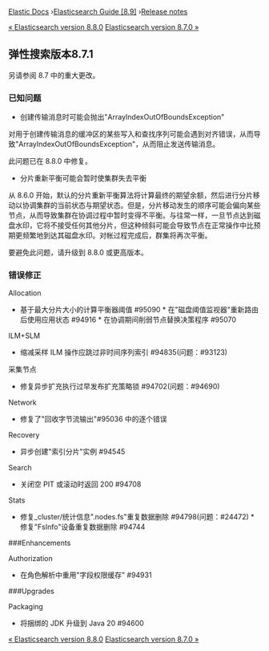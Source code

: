 

[Elastic Docs](/guide/) ›[Elasticsearch Guide [8.9]](index.md) ›[Release
notes](es-release-notes.md)

[« Elasticsearch version 8.8.0](release-notes-8.8.0.md) [Elasticsearch
version 8.7.0 »](release-notes-8.7.0.md)

## 弹性搜索版本8.7.1

另请参阅 8.7 中的重大更改。

### 已知问题

* 创建传输消息时可能会抛出"ArrayIndexOutOfBoundsException"

对用于创建传输消息的缓冲区的某些写入和查找序列可能会遇到对齐错误，从而导致"ArrayIndexOutOfBoundsException"，从而阻止发送传输消息。

此问题已在 8.8.0 中修复。

* 分片重新平衡可能会暂时使集群失去平衡

从 8.6.0 开始，默认的分片重新平衡算法将计算最终的期望余额，然后进行分片移动以协调集群的当前状态与期望状态。但是，分片移动发生的顺序可能会偏向某些节点，从而导致集群在协调过程中暂时变得不平衡。与往常一样，一旦节点达到磁盘水印，它将不接受任何其他分片，但这种倾斜可能会导致节点在正常操作中比预期更频繁地到达其磁盘水印。对帐过程完成后，群集将再次平衡。

要避免此问题，请升级到 8.8.0 或更高版本。

### 错误修正

Allocation

    

* 基于最大分片大小的计算平衡器阈值 #95090 * 在"磁盘阈值监视器"重新路由后使用应用状态 #94916 * 在协调期间削弱节点替换决策程序 #95070

ILM+SLM

    

* 缩减采样 ILM 操作应跳过非时间序列索引 #94835(问题：#93123)

采集节点

    

* 修复异步扩充执行过早发布扩充策略锁 #94702(问题：#94690)

Network

    

* 修复了"回收字节流输出"#95036 中的逐个错误

Recovery

    

* 异步创建"索引分片"实例 #94545

Search

    

* 关闭空 PIT 或滚动时返回 200 #94708

Stats

    

* 修复_cluster/统计信息".nodes.fs"重复数据删除 #94798(问题：#24472) * 修复"FsInfo"设备重复数据删除 #94744

###Enhancements

Authorization

    

* 在角色解析中重用"字段权限缓存" #94931

###Upgrades

Packaging

    

* 将捆绑的 JDK 升级到 Java 20 #94600

[« Elasticsearch version 8.8.0](release-notes-8.8.0.md) [Elasticsearch
version 8.7.0 »](release-notes-8.7.0.md)
